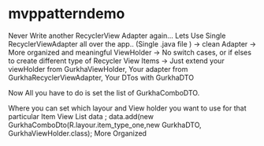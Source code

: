 # mvppatterndemo

Never Write another RecyclerView Adapter again... 
Lets Use Single RecyclerViewAdapter all over the app.. (Single .java file  )
-> clean Adapter
-> More organized and meaningful ViewHolder
-> No switch cases, or if elses to create different type of Recycler View Items 
-> Just extend your viewHolder from GurkhaViewHolder, Your adapter from GurkhaRecyclerViewAdapter, Your DTos with GurkhaDTO 



Now All you have to do is set the list of GurkhaComboDTO.

Where you can set which layour and View holder you want to use for that particular Item View 
List<GurkhaComboDTO> data ;
data.add(new GurkhaComboDto(R.layour.item_type_one,new GurkhaDTO, GurkhaViewHolder.class);
More Organized 
